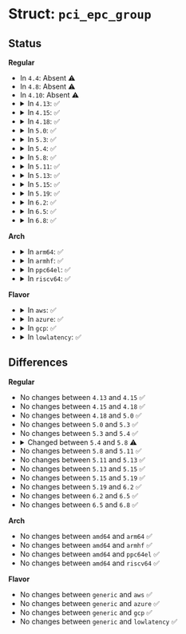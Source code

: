 # Struct: <code>pci_epc_group</code>

## Status
<b>Regular</b>
<ul>
<li>
In <code>4.4</code>: Absent ⚠️
</li>
<li>
In <code>4.8</code>: Absent ⚠️
</li>
<li>
In <code>4.10</code>: Absent ⚠️
</li>
<li>
<details>
<summary>In <code>4.13</code>: ✅</summary>

```c
struct pci_epc_group {
    struct config_group group;
    struct pci_epc *epc;
    bool start;
    long unsigned int function_num_map;
};
```
</details>
</li>
<li>
<details>
<summary>In <code>4.15</code>: ✅</summary>

```c
struct pci_epc_group {
    struct config_group group;
    struct pci_epc *epc;
    bool start;
    long unsigned int function_num_map;
};
```
</details>
</li>
<li>
<details>
<summary>In <code>4.18</code>: ✅</summary>

```c
struct pci_epc_group {
    struct config_group group;
    struct pci_epc *epc;
    bool start;
    long unsigned int function_num_map;
};
```
</details>
</li>
<li>
<details>
<summary>In <code>5.0</code>: ✅</summary>

```c
struct pci_epc_group {
    struct config_group group;
    struct pci_epc *epc;
    bool start;
    long unsigned int function_num_map;
};
```
</details>
</li>
<li>
<details>
<summary>In <code>5.3</code>: ✅</summary>

```c
struct pci_epc_group {
    struct config_group group;
    struct pci_epc *epc;
    bool start;
    long unsigned int function_num_map;
};
```
</details>
</li>
<li>
<details>
<summary>In <code>5.4</code>: ✅</summary>

```c
struct pci_epc_group {
    struct config_group group;
    struct pci_epc *epc;
    bool start;
    long unsigned int function_num_map;
};
```
</details>
</li>
<li>
<details>
<summary>In <code>5.8</code>: ✅</summary>

```c
struct pci_epc_group {
    struct config_group group;
    struct pci_epc *epc;
    bool start;
};
```
</details>
</li>
<li>
<details>
<summary>In <code>5.11</code>: ✅</summary>

```c
struct pci_epc_group {
    struct config_group group;
    struct pci_epc *epc;
    bool start;
};
```
</details>
</li>
<li>
<details>
<summary>In <code>5.13</code>: ✅</summary>

```c
struct pci_epc_group {
    struct config_group group;
    struct pci_epc *epc;
    bool start;
};
```
</details>
</li>
<li>
<details>
<summary>In <code>5.15</code>: ✅</summary>

```c
struct pci_epc_group {
    struct config_group group;
    struct pci_epc *epc;
    bool start;
};
```
</details>
</li>
<li>
<details>
<summary>In <code>5.19</code>: ✅</summary>

```c
struct pci_epc_group {
    struct config_group group;
    struct pci_epc *epc;
    bool start;
};
```
</details>
</li>
<li>
<details>
<summary>In <code>6.2</code>: ✅</summary>

```c
struct pci_epc_group {
    struct config_group group;
    struct pci_epc *epc;
    bool start;
};
```
</details>
</li>
<li>
<details>
<summary>In <code>6.5</code>: ✅</summary>

```c
struct pci_epc_group {
    struct config_group group;
    struct pci_epc *epc;
    bool start;
};
```
</details>
</li>
<li>
<details>
<summary>In <code>6.8</code>: ✅</summary>

```c
struct pci_epc_group {
    struct config_group group;
    struct pci_epc *epc;
    bool start;
};
```
</details>
</li>
</ul>
<b>Arch</b>
<ul>
<li>
<details>
<summary>In <code>arm64</code>: ✅</summary>

```c
struct pci_epc_group {
    struct config_group group;
    struct pci_epc *epc;
    bool start;
    long unsigned int function_num_map;
};
```
</details>
</li>
<li>
<details>
<summary>In <code>armhf</code>: ✅</summary>

```c
struct pci_epc_group {
    struct config_group group;
    struct pci_epc *epc;
    bool start;
    long unsigned int function_num_map;
};
```
</details>
</li>
<li>
<details>
<summary>In <code>ppc64el</code>: ✅</summary>

```c
struct pci_epc_group {
    struct config_group group;
    struct pci_epc *epc;
    bool start;
    long unsigned int function_num_map;
};
```
</details>
</li>
<li>
<details>
<summary>In <code>riscv64</code>: ✅</summary>

```c
struct pci_epc_group {
    struct config_group group;
    struct pci_epc *epc;
    bool start;
    long unsigned int function_num_map;
};
```
</details>
</li>
</ul>
<b>Flavor</b>
<ul>
<li>
<details>
<summary>In <code>aws</code>: ✅</summary>

```c
struct pci_epc_group {
    struct config_group group;
    struct pci_epc *epc;
    bool start;
    long unsigned int function_num_map;
};
```
</details>
</li>
<li>
<details>
<summary>In <code>azure</code>: ✅</summary>

```c
struct pci_epc_group {
    struct config_group group;
    struct pci_epc *epc;
    bool start;
    long unsigned int function_num_map;
};
```
</details>
</li>
<li>
<details>
<summary>In <code>gcp</code>: ✅</summary>

```c
struct pci_epc_group {
    struct config_group group;
    struct pci_epc *epc;
    bool start;
    long unsigned int function_num_map;
};
```
</details>
</li>
<li>
<details>
<summary>In <code>lowlatency</code>: ✅</summary>

```c
struct pci_epc_group {
    struct config_group group;
    struct pci_epc *epc;
    bool start;
    long unsigned int function_num_map;
};
```
</details>
</li>
</ul>

## Differences
<b>Regular</b>
<ul>
<li>
No changes between <code>4.13</code> and <code>4.15</code> ✅
</li>
<li>
No changes between <code>4.15</code> and <code>4.18</code> ✅
</li>
<li>
No changes between <code>4.18</code> and <code>5.0</code> ✅
</li>
<li>
No changes between <code>5.0</code> and <code>5.3</code> ✅
</li>
<li>
No changes between <code>5.3</code> and <code>5.4</code> ✅
</li>
<li>
<details>
<summary>Changed between <code>5.4</code> and <code>5.8</code> ⚠️</summary>
<ul>
<li>
<b>Field removed. </b>
<code>long unsigned int function_num_map</code>
</li>
</ul>
</details>
</li>
<li>
No changes between <code>5.8</code> and <code>5.11</code> ✅
</li>
<li>
No changes between <code>5.11</code> and <code>5.13</code> ✅
</li>
<li>
No changes between <code>5.13</code> and <code>5.15</code> ✅
</li>
<li>
No changes between <code>5.15</code> and <code>5.19</code> ✅
</li>
<li>
No changes between <code>5.19</code> and <code>6.2</code> ✅
</li>
<li>
No changes between <code>6.2</code> and <code>6.5</code> ✅
</li>
<li>
No changes between <code>6.5</code> and <code>6.8</code> ✅
</li>
</ul>
<b>Arch</b>
<ul>
<li>
No changes between <code>amd64</code> and <code>arm64</code> ✅
</li>
<li>
No changes between <code>amd64</code> and <code>armhf</code> ✅
</li>
<li>
No changes between <code>amd64</code> and <code>ppc64el</code> ✅
</li>
<li>
No changes between <code>amd64</code> and <code>riscv64</code> ✅
</li>
</ul>
<b>Flavor</b>
<ul>
<li>
No changes between <code>generic</code> and <code>aws</code> ✅
</li>
<li>
No changes between <code>generic</code> and <code>azure</code> ✅
</li>
<li>
No changes between <code>generic</code> and <code>gcp</code> ✅
</li>
<li>
No changes between <code>generic</code> and <code>lowlatency</code> ✅
</li>
</ul>
